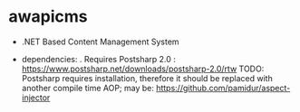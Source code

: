# awapicms

- .NET Based Content Management System 


- dependencies:
    . Requires Postsharp 2.0 : https://www.postsharp.net/downloads/postsharp-2.0/rtw 
      TODO: Postsharp requires installation, therefore it should be replaced with another compile time AOP; 
           may be: https://github.com/pamidur/aspect-injector
           
           
          
           
